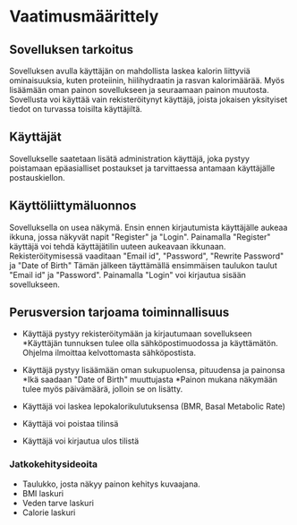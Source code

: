 # Vaatimusmäärittely 

## Sovelluksen tarkoitus


Sovelluksen avulla käyttäjän on mahdollista laskea kalorin liittyviä ominaisuuksia, kuten proteiinin, hiilihydraatin ja rasvan kalorimäärää. Myös lisäämään oman painon sovellukseen ja seuraamaan painon muutosta. 
Sovellusta voi käyttää vain rekisteröitynyt käyttäjä, joista jokaisen yksityiset tiedot on turvassa toisilta käyttäjiltä. 

## Käyttäjät 

Sovellukselle saatetaan lisätä administration käyttäjä, joka pystyy poistamaan epäasialliset postaukset ja tarvittaessa antamaan käyttäjälle postauskiellon.

## Käyttöliittymäluonnos 

Sovelluksella on usea näkymä. 
Ensin ennen kirjautumista käyttäjälle aukeaa ikkuna, jossa näkyvät napit "Register" ja "Login". Painamalla "Register" käyttäjä voi tehdä käyttäjätilin uuteen aukeavaan ikkunaan.
Rekisteröitymisessä vaaditaan "Email id", "Password", "Rewrite Password" ja "Date of Birth" 
Tämän jälkeen täyttämällä ensimmäisen taulukon taulut "Email id" ja "Password". Painamalla "Login" voi kirjautua sisään sovellukseen.

## Perusversion tarjoama toiminnallisuus 

* Käyttäjä pystyy rekisteröitymään ja kirjautumaan sovellukseen
  *Käyttäjän tunnuksen tulee olla sähköpostimuodossa ja käyttämätön. Ohjelma ilmoittaa kelvottomasta sähköpostista.

* Käyttäjä pystyy lisäämään oman sukupuolensa, pituudensa ja painonsa
  *Ikä saadaan "Date of Birth" muuttujasta
  *Painon mukana näkymään tulee myös päivämäärä, jolloin se on lisätty.
* Käyttäjä voi laskea lepokalorikulutuksensa (BMR, Basal Metabolic Rate)
* Käyttäjä voi poistaa tilinsä
* Käyttäjä voi kirjautua ulos tilistä

### Jatkokehitysideoita

* Taulukko, josta näkyy painon kehitys kuvaajana. 
* BMI laskuri
* Veden tarve laskuri
* Calorie laskuri



